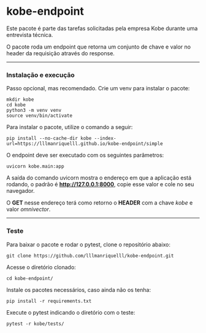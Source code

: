 # kobe-endpoint

Este pacote é parte das tarefas solicitadas pela empresa Kobe durante uma entrevista técnica.

O pacote roda um endpoint que retorna um conjunto de chave e valor no header da requisição através do response.

___

### Instalação e execução

Passo opcional, mas recomendado. Crie um venv para instalar o pacote:

```
mkdir kobe
cd kobe
python3 -m venv venv
source venv/bin/activate
```

Para instalar o pacote, utilize o comando a seguir:

```
pip install --no-cache-dir kobe --index-url=https://lllmanriquelll.github.io/kobe-endpoint/simple
```

O endpoint deve ser executado com os seguintes parâmetros:

```
uvicorn kobe.main:app
```

A saída do comando uvicorn mostra o endereço em que a aplicação está rodando, o padrão é **http://127.0.0.1:8000**, 
copie esse valor e cole no seu navegador.

O **GET** nesse endereço terá como retorno o **HEADER** com a chave *kobe* e valor *omnivector*.

___

### Teste 

Para baixar o pacote e rodar o pytest, clone o repositório abaixo:

```
git clone https://github.com/lllmanriquelll/kobe-endpoint.git
```

Acesse o diretório clonado:

```
cd kobe-endpoint/
```

Instale os pacotes necessários, caso ainda não os tenha:

 ```
 pip install -r requirements.txt
 ```

Execute o pytest indicando o diretório com o teste:

```
pytest -r kobe/tests/
```